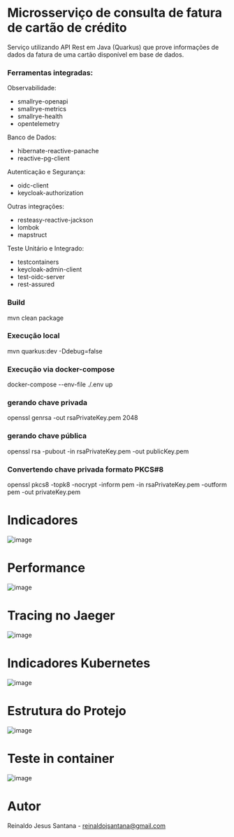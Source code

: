 # Microsserviço de consulta de fatura de cartão de crédito

Serviço utilizando API Rest em Java (Quarkus) que prove informações de dados da fatura de uma cartão disponível em base de dados.


### Ferramentas integradas:

Observabilidade:

* smallrye-openapi
* smallrye-metrics
* smallrye-health 
* opentelemetry


Banco de Dados:
* hibernate-reactive-panache
* reactive-pg-client


Autenticação e Segurança:
* oidc-client
* keycloak-authorization

Outras integrações:
* resteasy-reactive-jackson
* lombok
* mapstruct

Teste Unitário e Integrado:
* testcontainers
* keycloak-admin-client
* test-oidc-server
* rest-assured



### Build
mvn clean package


### Execução local
mvn quarkus:dev -Ddebug=false


### Execução via docker-compose
docker-compose --env-file ./.env up


### gerando chave privada
openssl genrsa -out rsaPrivateKey.pem 2048

### gerando chave pública
openssl rsa -pubout -in rsaPrivateKey.pem -out publicKey.pem

### Convertendo chave privada formato PKCS#8
openssl pkcs8 -topk8 -nocrypt -inform pem -in rsaPrivateKey.pem -outform pem -out privateKey.pem



# Indicadores
![image](https://user-images.githubusercontent.com/17239827/225927764-6ea876b9-919d-4761-822e-acf100f2f3c7.png)

# Performance
![image](https://user-images.githubusercontent.com/17239827/225932487-f5e90504-3015-4e74-a9fd-c492ea9c3c69.png)



# Tracing no Jaeger
![image](https://user-images.githubusercontent.com/17239827/225927438-e5b6bbf1-12fd-400d-956c-836eb6abe36f.png)


# Indicadores Kubernetes
![image](https://user-images.githubusercontent.com/17239827/225927225-93b47c5d-1fe7-42ab-9314-58baa8d67f0a.png)


# Estrutura do Protejo
![image](https://user-images.githubusercontent.com/17239827/225925543-26bb4148-5283-4d1a-b98a-f72ab3e681d1.png)


# Teste in container
![image](https://user-images.githubusercontent.com/17239827/225934234-bdb98f70-d4ac-486a-b412-ebb001f5175d.png)



# Autor
Reinaldo Jesus Santana - reinaldojsantana@gmail.com
